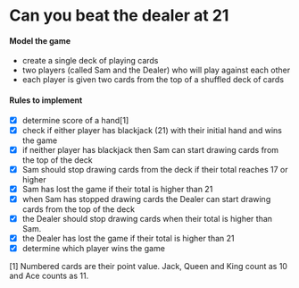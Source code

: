 Can you beat the dealer at 21
======================================

#### Model the game

* create a single deck of playing cards
* two players (called Sam and the Dealer) who will play against each other
* each player is given two cards from the top of a shuffled deck of cards

#### Rules to implement

- [x] determine score of a hand[1]
- [x] check if either player has blackjack (21) with their initial hand and wins the game
- [x] if neither player has blackjack then Sam can start drawing cards from the top of the deck
- [x] Sam should stop drawing cards from the deck if their total reaches 17 or higher
- [x] Sam has lost the game if their total is higher than 21 
- [x] when Sam has stopped drawing cards the Dealer can start drawing cards from the top of the deck
- [x] the Dealer should stop drawing cards when their total is higher than Sam.
- [x] the Dealer has lost the game if their total is higher than 21 
- [x] determine which player wins the game

[1] Numbered cards are their point value. Jack, Queen and King count as 10 and Ace counts as 11.